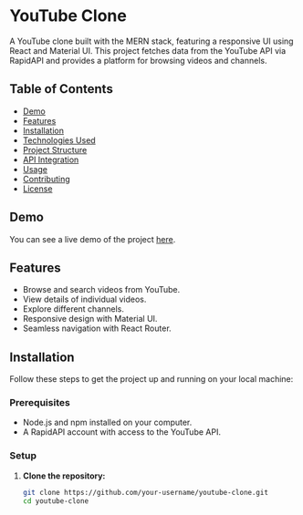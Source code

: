 # YouTube Clone

A YouTube clone built with the MERN stack, featuring a responsive UI using React and Material UI. This project fetches data from the YouTube API via RapidAPI and provides a platform for browsing videos and channels.

## Table of Contents

- [Demo](#demo)
- [Features](#features)
- [Installation](#installation)
- [Technologies Used](#technologies-used)
- [Project Structure](#project-structure)
- [API Integration](#api-integration)
- [Usage](#usage)
- [Contributing](#contributing)
- [License](#license)

## Demo

You can see a live demo of the project [here](#).

## Features

- Browse and search videos from YouTube.
- View details of individual videos.
- Explore different channels.
- Responsive design with Material UI.
- Seamless navigation with React Router.

## Installation

Follow these steps to get the project up and running on your local machine:

### Prerequisites

- Node.js and npm installed on your computer.
- A RapidAPI account with access to the YouTube API.

### Setup

1. **Clone the repository:**

   ```bash
   git clone https://github.com/your-username/youtube-clone.git
   cd youtube-clone
